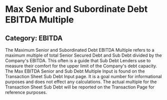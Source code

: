 # Max Senior and Subordinate Debt EBITDA Multiple
## Category: EBITDA
The Maximum Senior and Subordinated Debt EBITDA Multiple refers to a maximum multiple of total Senior Secured Debt and Sub Debt divided by the Company's EBITDA. This often is a guide that Sub Debt Lenders use to measure their comfort for the upper limit of the Company's debt capacity.
The Max EBITDA Senior and Sub Debt Multiple Input is found on the Transaction Sheet Sub Debt Input page. It is a goal number for informational purposes and does not effect any calculations. The actual multiple for the Transaction Sheet Sub Debt will be reported on the Transaction Page for reference purposes.
